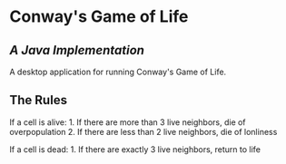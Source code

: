 # Conway's Game of Life
## _A Java Implementation_


A desktop application for running Conway's Game of Life.

## The Rules

If a cell is alive:
    1. If there are more than 3 live neighbors, die of overpopulation
    2. If there are less than 2 live neighbors, die of lonliness

If a cell is dead:
    1. If there are exactly 3 live neighbors, return to life